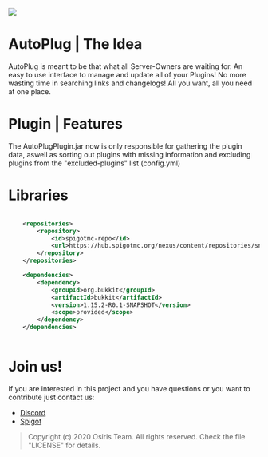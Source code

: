 ![](https://rapidus-info.webnode.com/_files/200000003-4d08d4d08f/AutoPlug%20GitHub%20Header%20800x80.png)
# AutoPlug | The Idea
AutoPlug is meant to be that what all Server-Owners are waiting for. 
An easy to use interface to manage and update all of your Plugins! No more wasting time in searching links and changelogs!
All you want, all you need at one place.

# Plugin | Features
The AutoPlugPlugin.jar now is only responsible for gathering the plugin data, aswell as sorting out plugins with missing information and excluding plugins from the "excluded-plugins" list (config.yml)

# Libraries
```xml

    <repositories>
        <repository>
            <id>spigotmc-repo</id>
            <url>https://hub.spigotmc.org/nexus/content/repositories/snapshots/</url>
        </repository>
    </repositories>

    <dependencies>
        <dependency>
            <groupId>org.bukkit</groupId>
            <artifactId>bukkit</artifactId>
            <version>1.15.2-R0.1-SNAPSHOT</version>
            <scope>provided</scope>
        </dependency>
    </dependencies>
	
```

# Join us!
If you are interested in this project and you have questions or you want to contribute just contact us:
 - [Discord](https://discord.com/invite/GGNmtCC)
 - [Spigot](https://www.spigotmc.org/members/osiristeam.935748/)




 > Copyright (c) 2020 Osiris Team. All rights reserved. Check the file "LICENSE" for details.


